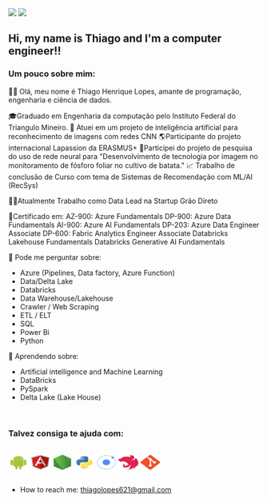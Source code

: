 <div>
  <img height="180em" src="https://github-readme-stats.vercel.app/api?username=thiagohlopes&show_icons=true&theme=dracula&include_all_commits=true&count_private=true"/>
  <img height="180em" src="https://github-readme-stats.vercel.app/api/top-langs/?username=thiagohlopes&layout=compact&langs_count=7&theme=dracula"/>
</div>

## Hi, my name is Thiago and I'm a computer engineer!!

### Um pouco sobre mim:
👋🏽 Olá, meu nome é Thiago Henrique Lopes, amante de programação, engenharia e ciência de dados.

🎓Graduado em Engenharia da computação pelo Instituto Federal do Triangulo Mineiro.
🤖 Atuei em um projeto de inteligência artificial para reconhecimento de imagens com redes CNN
🌎Participante do projeto internacional Lapassion da ERASMUS+
🔬Participei do projeto de pesquisa do uso de rede neural para "Desenvolvimento de tecnologia por imagem no monitoramento de fósforo foliar no cultivo de batata."
📈 Trabalho de conclusão de Curso com tema de Sistemas de Recomendação com ML/AI (RecSys)

👨‍💻Atualmente Trabalho como Data Lead na Startup Grão Direto

🏅Certificado em:
AZ-900: Azure Fundamentals
DP-900: Azure Data Fundamentals
AI-900: Azure AI Fundamentals
DP-203: Azure Data Engineer Associate
DP-600: Fabric Analytics Engineer Associate
Databricks Lakehouse Fundamentals
Databricks Generative AI Fundamentals

💬 Pode me perguntar sobre:
 - Azure (Pipelines, Data factory, Azure Function)
 - Data/Delta Lake
 - Databricks
 - Data Warehouse/Lakehouse
 - Crawler / Web Scraping
 - ETL / ELT
 - SQL
 - Power Bi
 - Python


📖 Aprendendo sobre:
 - Artificial intelligence and Machine Learning
 - DataBricks
 - PySpark
 - Delta Lake (Lake House)

<br>

### Talvez consiga te ajuda com:
<link rel="stylesheet" href="https://cdn.jsdelivr.net/gh/devicons/devicon@v2.12.0/devicon.min.css">
</div>
<div style="display: inline_block"><br>
  <img align="center" height="30" width="40" src="https://github.com/devicons/devicon/blob/master/icons/android/android-original.svg">
  <!--<img align="center" height="30" width="40" src="https://github.com/devicons/devicon/blob/master/icons/kotlin/kotlin-original.svg">!-->
  <img align="center" height="30" width="40" src="https://github.com/devicons/devicon/blob/master/icons/angularjs/angularjs-original.svg">
  <img align="center" height="30" width="40" src="https://github.com/devicons/devicon/blob/master/icons/nodejs/nodejs-original.svg">
  <img align="center" height="30" width="40" src="https://github.com/devicons/devicon/blob/master/icons/python/python-original.svg">
  <img align="center" height="30" width="40" src="https://github.com/devicons/devicon/blob/master/icons/ionic/ionic-original.svg">
  <img align="center" height="30" width="40" src="https://github.com/devicons/devicon/blob/master/icons/nestjs/nestjs-plain.svg">
  <img align="center" height="30" width="40" src="https://github.com/devicons/devicon/blob/master/icons/git/git-original.svg">
</div><br>

- How to reach me: thiagolopes621@gmail.com

